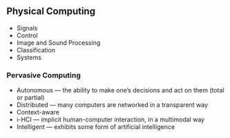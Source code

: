 ## Physical Computing
* Signals
* Control
* Image and Sound Processing
* Classification
* Systems

### Pervasive Computing
* Autonomous — the ability to make one’s decisions and act on them (total or partial)
* Distributed — many computers are networked in a transparent way
* Context-aware
* i-HCI — implicit human-computer interaction, in a multimodal way
* Intelligent — exhibits some form of artificial intelligence
